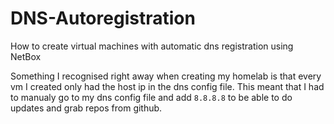 # DNS-Autoregistration
How to create virtual machines with automatic dns registration using NetBox

Something I recognised right away when creating my homelab is that every vm I created only had the host ip in the dns config file. This meant that I had to manualy go to my dns config file and add ```8.8.8.8``` to be able to do updates and grab repos from github.
